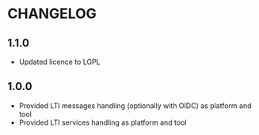 CHANGELOG
=========

1.1.0
-----

* Updated licence to LGPL

1.0.0
-----

* Provided LTI messages handling (optionally with OIDC) as platform and tool
* Provided LTI services handling as platform and tool